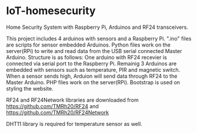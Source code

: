 # IoT-homesecurity
Home Security System with Raspberry Pi, Arduinos and RF24 transceivers.

This project includes 4 arduinos with sensors and a Raspberry Pi. ".ino" files are scripts for sensor embedded Arduinos. Python files work on the server(RPi) to write and read data from the USB serial connected Master Arduino. Structure is as follows: One arduino with RF24 recevier is connected via serial port to the Raspberry Pi. Remainig 3 Arduinos are embedded with sensors such as temperature, PIR and magnetic switch. When a sensor sends high, Arduion will send data through RF24 to the Master Arduino. PHP files work on the server(RPi). Bootstrap is used on styling the website. 

RF24 and RF24Network libraries are downloaded from https://github.com/TMRh20/RF24 and https://github.com/TMRh20/RF24Network

DHT11 library is required for temperature sensor as well. 
